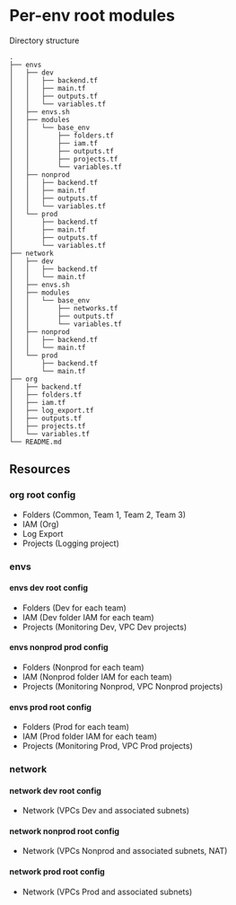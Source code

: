 # Per-env root modules

Directory structure
```
.
├── envs
│   ├── dev
│   │   ├── backend.tf
│   │   ├── main.tf
│   │   ├── outputs.tf
│   │   └── variables.tf
│   ├── envs.sh
│   ├── modules
│   │   └── base_env
│   │       ├── folders.tf
│   │       ├── iam.tf
│   │       ├── outputs.tf
│   │       ├── projects.tf
│   │       └── variables.tf
│   ├── nonprod
│   │   ├── backend.tf
│   │   ├── main.tf
│   │   ├── outputs.tf
│   │   └── variables.tf
│   └── prod
│       ├── backend.tf
│       ├── main.tf
│       ├── outputs.tf
│       └── variables.tf
├── network
│   ├── dev
│   │   ├── backend.tf
│   │   └── main.tf
│   ├── envs.sh
│   ├── modules
│   │   └── base_env
│   │       ├── networks.tf
│   │       ├── outputs.tf
│   │       └── variables.tf
│   ├── nonprod
│   │   ├── backend.tf
│   │   └── main.tf
│   └── prod
│       ├── backend.tf
│       └── main.tf
├── org
│   ├── backend.tf
│   ├── folders.tf
│   ├── iam.tf
│   ├── log_export.tf
│   ├── outputs.tf
│   ├── projects.tf
│   └── variables.tf
└── README.md
```

## Resources

### org root config
- Folders (Common, Team 1, Team 2, Team 3)
- IAM (Org)
- Log Export
- Projects (Logging project)

### envs
#### envs dev root config
- Folders (Dev for each team)
- IAM (Dev folder IAM for each team)
- Projects (Monitoring Dev, VPC Dev projects)

#### envs nonprod prod config
- Folders (Nonprod for each team)
- IAM (Nonprod folder IAM for each team)
- Projects (Monitoring Nonprod, VPC Nonprod projects)

#### envs prod root config
- Folders (Prod for each team)
- IAM (Prod folder IAM for each team)
- Projects (Monitoring Prod, VPC Prod projects)

### network
#### network dev root config
- Network (VPCs Dev and associated subnets)

#### network nonprod root config
- Network (VPCs Nonprod and associated subnets, NAT)

#### network prod root config
- Network (VPCs Prod and associated subnets)